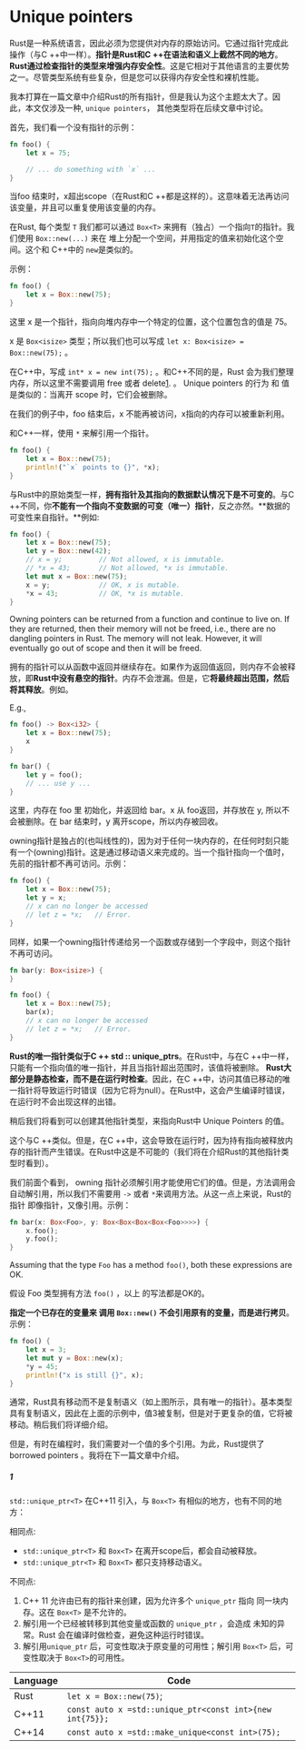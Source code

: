 # Unique pointers

Rust是一种系统语言，因此必须为您提供对内存的原始访问。它通过指针完成此操作（与C ++中一样）。**指针是Rust和C ++在语法和语义上截然不同的地方**。 **Rust通过检查指针的类型来增强内存安全性**。这是它相对于其他语言的主要优势之一。尽管类型系统有些复杂，但是您可以获得内存安全性和裸机性能。

我本打算在一篇文章中介绍Rust的所有指针，但是我认为这个主题太大了。因此，本文仅涉及一种, `unique pointers`， 其他类型将在后续文章中讨论。

首先，我们看一个没有指针的示例：

```rust
fn foo() {
    let x = 75;

    // ... do something with `x` ...
}
```

当foo 结束时，x超出scope（在Rust和C ++都是这样的）。这意味着无法再访问该变量，并且可以重复使用该变量的内存。

在Rust, 每个类型 `T` 我们都可以通过 `Box<T>` 来拥有（独占）一个指向`T`的指针。我们使用 `Box::new(...)` 来在 堆上分配一个空间，并用指定的值来初始化这个空间。这个和 C++中的 `new`是类似的。

示例：

```rust
fn foo() {
    let x = Box::new(75);
}
```

这里  x 是一个指针，指向向堆内存中一个特定的位置，这个位置包含的值是 75。

x 是  `Box<isize>` 类型；所以我们也可以写成  `let x: Box<isize> = Box::new(75);` 。

在C++中，写成  `int* x = new int(75);` 。和C++不同的是，Rust 会为我们整理内存，所以这里不需要调用  free 或者 delete[1](#1). 。 Unique pointers 的行为 和 值 是类似的：当离开 scope 时，它们会被删除。

在我们的例子中，foo 结束后，x 不能再被访问，x指向的内存可以被重新利用。

和C++一样，使用 `*` 来解引用一个指针。

```rust
fn foo() {
    let x = Box::new(75);
    println!("`x` points to {}", *x);
}
```

与Rust中的原始类型一样，**拥有指针及其指向的数据默认情况下是不可变的**。与C ++不同，你**不能有一个指向不变数据的可变（唯一）指针**，反之亦然。**数据的可变性来自指针。**例如:

```rust
fn foo() {
    let x = Box::new(75);
    let y = Box::new(42);
    // x = y;         // Not allowed, x is immutable.
    // *x = 43;       // Not allowed, *x is immutable.
    let mut x = Box::new(75);
    x = y;            // OK, x is mutable.
    *x = 43;          // OK, *x is mutable.
}
```

Owning pointers can be returned from a function and continue to live on. If they
are returned, then their memory will not be freed, i.e., there are no dangling
pointers in Rust. The memory will not leak. However, it will eventually go out of
scope and then it will be freed. 

拥有的指针可以从函数中返回并继续存在。如果作为返回值返回，则内存不会被释放，即**Rust中没有悬空的指针**。内存不会泄漏。但是，它**将最终超出范围，然后将其释放**。例如。

E.g.,

```rust
fn foo() -> Box<i32> {
    let x = Box::new(75);
    x
}

fn bar() {
    let y = foo();
    // ... use y ...
}
```

这里，内存在 foo 里 初始化，并返回给 bar。x 从 foo返回，并存放在 y, 所以不会被删除。在 bar 结束时，y 离开scope，所以内存被回收。

owning指针是独占的(也叫线性的)，因为对于任何一块内存的，在任何时刻只能有一个(owning)指针。这是通过移动语义来完成的。当一个指针指向一个值时，先前的指针都不再可访问。示例：

```rust
fn foo() {
    let x = Box::new(75);
    let y = x;
    // x can no longer be accessed
    // let z = *x;   // Error.
}
```

同样，如果一个owning指针传递给另一个函数或存储到一个字段中，则这个指针不再可访问。

```rust
fn bar(y: Box<isize>) {
}

fn foo() {
    let x = Box::new(75);
    bar(x);
    // x can no longer be accessed
    // let z = *x;   // Error.
}
```

**Rust的唯一指针类似于C ++ std :: unique_ptrs**。在Rust中，与在C ++中一样，只能有一个指向值的唯一指针，并且当指针超出范围时，该值将被删除。 **Rust大部分是静态检查，而不是在运行时检查**。因此，在C ++中，访问其值已移动的唯一指针将导致运行时错误（因为它将为null）。在Rust中，这会产生编译时错误，在运行时不会出现这样的出错。

稍后我们将看到可以创建其他指针类型，来指向Rust中 Unique Pointers 的值。

这个与C ++类似。但是，在C ++中，这会导致在运行时，因为持有指向被释放内存的指针而产生错误。在Rust中这是不可能的（我们将在介绍Rust的其他指针类型时看到）。

我们前面个看到， owning 指针必须解引用才能使用它们的值。但是，方法调用会自动解引用，所以我们不需要用 `->` 或者 `*`来调用方法。从这一点上来说，Rust的指针 即像指针，又像引用。示例：

```rust
fn bar(x: Box<Foo>, y: Box<Box<Box<Box<Foo>>>>) {
    x.foo();
    y.foo();
}
```

Assuming that the type `Foo` has a method `foo()`, both these expressions are OK.

假设 Foo 类型拥有方法  `foo()` ，以上 的写法都是OK的。

**指定一个已存在的变量来 调用 `Box::new()` 不会引用原有的变量，而是进行拷贝**。  示例：

```rust
fn foo() {
    let x = 3;
    let mut y = Box::new(x);
    *y = 45;
    println!("x is still {}", x);
}
```

通常，Rust具有移动而不是复制语义（如上图所示，具有唯一的指针）。基本类型具有复制语义，因此在上面的示例中，值3被复制，但是对于更复杂的值，它将被移动。稍后我们将详细介绍。

但是，有时在编程时，我们需要对一个值的多个引用。为此，Rust提供了 borrowed pointers 。我将在下一篇文章中介绍。


##### 1

`std::unique_ptr<T>` 在C++11 引入，与 `Box<T>` 有相似的地方，也有不同的地方：

相同点:
* `std::unique_ptr<T>`  和 `Box<T>` 在离开scope后，都会自动被释放。
*  `std::unique_ptr<T>` 和 `Box<T>` 都只支持移动语义。

不同点:

1. C++ 11 允许由已有的指针来创建，因为允许多个 `unique_ptr` 指向 同一块内存。这在 `Box<T>` 是不允许的。
2. 解引用一个已经被转移到其他变量或函数的 `unique_ptr` ，会造成 未知的异常。Rust 会在编译时做检查，避免这种运行时错误。
3. 解引用`unique_ptr` 后，可变性取决于原变量的可用性；解引用 `Box<T>` 后，可变性取决于  `Box<T>`的可用性。



| Language | Code                                                     |
| -------- | -------------------------------------------------------- |
| Rust     | `let x = Box::new(75)`;                                  |
| C++11    | `const auto x =std::unique_ptr<const int>{new int{75}};` |
| C++14    | `const auto x =std::make_unique<const int>(75);`         |

